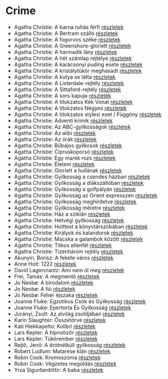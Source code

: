# Crime

- Agatha Christie: A barna ruhás férfi [részletek](../_details/Agatha%20Christie.md#id_1745)
- Agatha Christie: A Bertram szálló [részletek](../_details/Agatha%20Christie.md#id_1746)
- Agatha Christie: A fogorvos széke [részletek](../_details/Agatha%20Christie.md#id_1747)
- Agatha Christie: A Greenshore-gloriett [részletek](../_details/Agatha%20Christie.md#id_1762)
- Agatha Christie: A harmadik lány [részletek](../_details/Agatha%20Christie.md#id_1786)
- Agatha Christie: A hét számlap rejtélye [részletek](../_details/Agatha%20Christie.md#id_1748)
- Agatha Christie: A karácsonyi puding esete [részletek](../_details/Agatha%20Christie.md#id_1749)
- Agatha Christie: A kristálytükör meghasadt [részletek](../_details/Agatha%20Christie.md#id_1750)
- Agatha Christie: A kutya se látta [részletek](../_details/Agatha%20Christie.md#id_1751)
- Agatha Christie: A Listerdale-rejtély [részletek](../_details/Agatha%20Christie.md#id_1753)
- Agatha Christie: A Sittaford-rejtély [részletek](../_details/Agatha%20Christie.md#id_1754)
- Agatha Christie: A sors kapuja [részletek](../_details/Agatha%20Christie.md#id_1755)
- Agatha Christie: A titokzatos Kék Vonat [részletek](../_details/Agatha%20Christie.md#id_1757)
- Agatha Christie: A titokzatos Négyes [részletek](../_details/Agatha%20Christie.md#id_238)
- Agatha Christie: A titokzatos stylesi eset / Függöny [részletek](../_details/Agatha%20Christie.md#id_1758)
- Agatha Christie: Adventi krimik [részletek](../_details/Agatha%20Christie.md#id_1761)
- Agatha Christie: Az ABC-gyilkosságok [részletek](../_details/Agatha%20Christie.md#id_1764)
- Agatha Christie: Az alibi [részletek](../_details/Agatha%20Christie.md#id_1765)
- Agatha Christie: Az órák [részletek](../_details/Agatha%20Christie.md#id_1768)
- Agatha Christie: Bűbájos gyilkosok [részletek](../_details/Agatha%20Christie.md#id_1771)
- Agatha Christie: Cipruskoporsó [részletek](../_details/Agatha%20Christie.md#id_1772)
- Agatha Christie: Egy marék rozs [részletek](../_details/Agatha%20Christie.md#id_1773)
- Agatha Christie: Életem [részletek](../_details/Agatha%20Christie.md#id_1774)
- Agatha Christie: Gloriett a hullának [részletek](../_details/Agatha%20Christie.md#id_1777)
- Agatha Christie: Gyilkosság a csendes házban [részletek](../_details/Agatha%20Christie.md#id_1779)
- Agatha Christie: Gyilkosság a diákszállóban [részletek](../_details/Agatha%20Christie.md#id_1780)
- Agatha Christie: Gyilkosság a golfpályán [részletek](../_details/Agatha%20Christie.md#id_1781)
- Agatha Christie: Gyilkosság az Orient expresszen [részletek](../_details/Agatha%20Christie.md#id_1782)
- Agatha Christie: Gyilkosság meghirdetve [részletek](../_details/Agatha%20Christie.md#id_1783)
- Agatha Christie: Gyilkosság méretre [részletek](../_details/Agatha%20Christie.md#id_1784)
- Agatha Christie: Ház a sziklán [részletek](../_details/Agatha%20Christie.md#id_1790)
- Agatha Christie: Hétvégi gyilkosság [részletek](../_details/Agatha%20Christie.md#id_1788)
- Agatha Christie: Holttest a könyvtárszobában [részletek](../_details/Agatha%20Christie.md#id_1791)
- Agatha Christie: Királyok és kalandorok [részletek](../_details/Agatha%20Christie.md#id_1793)
- Agatha Christie: Macska a galambok között [részletek](../_details/Agatha%20Christie.md#id_1795)
- Agatha Christie: Titkos ellenfél [részletek](../_details/Agatha%20Christie.md#id_1756)
- Agatha Christie: Tizenhárom rejtély [részletek](../_details/Agatha%20Christie.md#id_1759)
- Akunyin, Borisz: A fekete város [részletek](../_details/Akunyin%2C%20Borisz.md#id_1111)
- Anne Holt: 1222 [részletek](../_details/Anne%20Holt.md#id_958)
- David Lagercrantz: Ami nem öl meg [részletek](../_details/David%20Lagercrantz.md#id_960)
- Frei, Tamás: A megmentő [részletek](../_details/Frei%2C%20Tam%C3%A1s.md#id_107)
- Jo Nesbø: A birodalom [részletek](../_details/Jo%20Nesb%C3%B8.md#id_1735)
- Jo Nesbø: A fiú [részletek](../_details/Jo%20Nesb%C3%B8.md#id_1741)
- Jo Nesbø: Fehér éjszaka [részletek](../_details/Jo%20Nesb%C3%B8.md#id_978)
- Joanne Fluke: Egzotikus Csók és Gyilkosság [részletek](../_details/Joanne%20Fluke.md#id_1836)
- Joanne Fluke: Epertorta És Gyilkosság [részletek](../_details/Joanne%20Fluke.md#id_1837)
- Jurányi, Zsolt: Az alvilág zsoldjában [részletek](../_details/Jur%C3%A1nyi%2C%20Zsolt.md#id_374)
- Karin Slaughter: Összetörve [részletek](../_details/Karin%20Slaughter.md#id_1488)
- Kati Hiekkapelto: Kolibri [részletek](../_details/Kati%20Hiekkapelto.md#id_1198)
- Lars Kepler: A hipnotizőr [részletek](../_details/Lars%20Kepler.md#id_1681)
- Lars Kepler: Tükörember [részletek](../_details/Lars%20Kepler.md#id_1682)
- Rejtő, Jenő: A drótnélküli gyilkosság [részletek](../_details/Rejt%C5%91%2C%20Jen%C5%91.md#id_127)
- Robert Ludlum: Matarese klán [részletek](../_details/Robert%20Ludlum.md#id_35)
- Robin Cook: Kromoszóma [részletek](../_details/Robin%20Cook.md#id_95)
- Robin Cook: Végzetes megoldás [részletek](../_details/Robin%20Cook.md#id_105)
- Yrsa Sigurðardóttir: A baba [részletek](../_details/Yrsa%20Sigur%C3%B0ard%C3%B3ttir.md#id_1729)